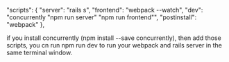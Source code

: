 "scripts": {
   "server": "rails s",
   "frontend": "webpack --watch",
   "dev": "concurrently \"npm run server\" \"npm run frontend\"",
   "postinstall": "webpack"
 },

if you install concurrently (npm install --save concurrently), then add those scripts, you cn run npm run dev to run your webpack and rails server in the same terminal window.
